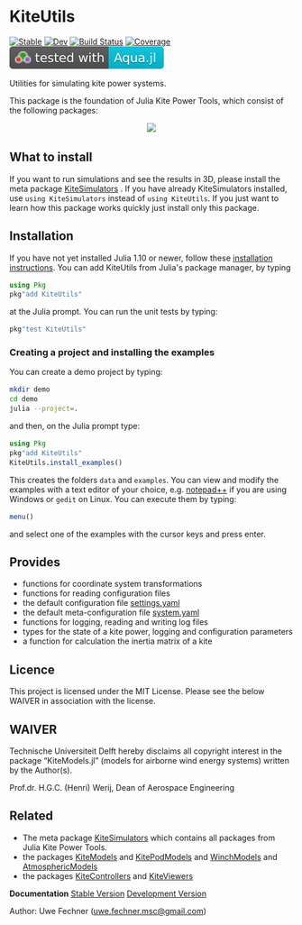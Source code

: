 # KiteUtils

[![Stable](https://img.shields.io/badge/docs-stable-blue.svg)](https://ufechner7.github.io/KiteUtils.jl/stable)
[![Dev](https://img.shields.io/badge/docs-dev-blue.svg)](https://ufechner7.github.io/KiteUtils.jl/dev)
[![Build Status](https://github.com/ufechner7/KiteUtils.jl/actions/workflows/CI.yml/badge.svg?branch=main)](https://github.com/ufechner7/KiteUtils.jl/actions/workflows/CI.yml?query=branch%3Amain)
[![Coverage](https://codecov.io/gh/ufechner7/KiteUtils.jl/branch/main/graph/badge.svg)](https://codecov.io/gh/ufechner7/KiteUtils.jl)
[![Aqua QA](https://raw.githubusercontent.com/JuliaTesting/Aqua.jl/master/badge.svg)](https://github.com/JuliaTesting/Aqua.jl)

Utilities for simulating kite power systems.

This package is the foundation of Julia Kite Power Tools, which consist of the following packages:
<p align="center"><img src="https://raw.githubusercontent.com/ufechner7/KiteUtils.jl/main/docs/src/kite_power_tools.png" width="500" /></p> 

## What to install
If you want to run simulations and see the results in 3D, please install the meta package  [KiteSimulators](https://github.com/aenarete/KiteSimulators.jl) . If you have already KiteSimulators installed, use `using KiteSimulators` instead of `using KiteUtils`.
If you just want to learn how this package works quickly just install only this package.

## Installation
If you have not yet installed Julia 1.10 or newer, follow these [installation instructions](https://ufechner7.github.io/2024/08/09/installing-julia-with-juliaup.html). You can add KiteUtils from  Julia's package manager, by typing 
```julia
using Pkg
pkg"add KiteUtils"
``` 
at the Julia prompt. You can run the unit tests by typing:
```julia
pkg"test KiteUtils"
```

### Creating a project and installing the examples
You can create a demo project by typing:
```bash
mkdir demo
cd demo
julia --project=.
```
and then, on the Julia prompt type:
```julia
using Pkg
pkg"add KiteUtils"
KiteUtils.install_examples()
```
This creates the folders `data` and `examples`. You can view and modify the examples with a text editor of your choice, e.g. [notepad++](https://notepad-plus-plus.org/) if you are using Windows or `gedit` on Linux. You can execute them by typing:
```julia
menu()
```
and select one of the examples with the cursor keys and press enter.

## Provides 
- functions for coordinate system transformations
- functions for reading configuration files
- the default configuration file [settings.yaml](data/settings.yaml)
- the default meta-configuration file [system.yaml](data/system.yaml)
- functions for logging, reading and writing log files
- types for the state of a kite power, logging and configuration parameters
- a function for calculation the inertia matrix of a kite

## Licence
This project is licensed under the MIT License. Please see the below WAIVER in association with the license.

## WAIVER
Technische Universiteit Delft hereby disclaims all copyright interest in the package “KiteModels.jl” (models for airborne wind energy systems) written by the Author(s).

Prof.dr. H.G.C. (Henri) Werij, Dean of Aerospace Engineering

## Related
- The meta package [KiteSimulators](https://github.com/aenarete/KiteSimulators.jl) which contains all packages from Julia Kite Power Tools.
- the packages [KiteModels](https://github.com/ufechner7/KiteModels.jl) and [KitePodModels](https://github.com/aenarete/KitePodModels.jl) and [WinchModels](https://github.com/aenarete/WinchModels.jl) and [AtmosphericModels](https://github.com/aenarete/AtmosphericModels.jl)
- the packages [KiteControllers](https://github.com/aenarete/KiteControllers.jl) and [KiteViewers](https://github.com/aenarete/KiteViewers.jl)

**Documentation** [Stable Version](https://ufechner7.github.io/KiteUtils.jl/stable) [Development Version](https://ufechner7.github.io/KiteUtils.jl/dev)

Author: Uwe Fechner (uwe.fechner.msc@gmail.com)
